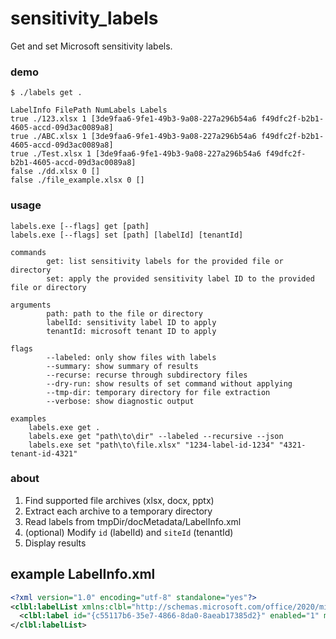 # sensitivity_labels
Get and set Microsoft sensitivity labels.

### demo
```
$ ./labels get .

LabelInfo FilePath NumLabels Labels
true ./123.xlsx 1 [3de9faa6-9fe1-49b3-9a08-227a296b54a6 f49dfc2f-b2b1-4605-accd-09d3ac0089a8]
true ./ABC.xlsx 1 [3de9faa6-9fe1-49b3-9a08-227a296b54a6 f49dfc2f-b2b1-4605-accd-09d3ac0089a8]
true ./Test.xlsx 1 [3de9faa6-9fe1-49b3-9a08-227a296b54a6 f49dfc2f-b2b1-4605-accd-09d3ac0089a8]
false ./dd.xlsx 0 []
false ./file_example.xlsx 0 []
```


### usage
```
labels.exe [--flags] get [path]
labels.exe [--flags] set [path] [labelId] [tenantId]

commands
        get: list sensitivity labels for the provided file or directory
        set: apply the provided sensitivity label ID to the provided file or directory

arguments
        path: path to the file or directory
        labelId: sensitivity label ID to apply
        tenantId: microsoft tenant ID to apply

flags
        --labeled: only show files with labels
        --summary: show summary of results
        --recurse: recurse through subdirectory files
        --dry-run: show results of set command without applying
        --tmp-dir: temporary directory for file extraction
        --verbose: show diagnostic output

examples
	labels.exe get .
	labels.exe get "path\to\dir" --labeled --recursive --json 
	labels.exe set "path\to\file.xlsx" "1234-label-id-1234" "4321-tenant-id-4321"
```

### about
1. Find supported file archives (xlsx, docx, pptx)
2. Extract each archive to a temporary directory
3. Read labels from tmpDir/docMetadata/LabelInfo.xml
4. (optional) Modify `id` (labelId) and `siteId` (tenantId)
5. Display results

## example LabelInfo.xml
```xml
<?xml version="1.0" encoding="utf-8" standalone="yes"?>
<clbl:labelList xmlns:clbl="http://schemas.microsoft.com/office/2020/mipLabelMetadata">
  <clbl:label id="{c55117b6-35e7-4866-8da0-8aeab17385d2}" enabled="1" method="Privileged" siteId="{37b1cb57-8023-4b88-bae9-2b532b0b70a6}" contentBits="0" removed="0" />
</clbl:labelList>
```